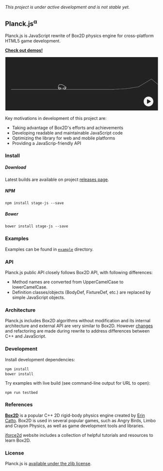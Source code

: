 *This project is under active development and is not stable yet.*

## Planck.js<sup>&alpha;</sup>

Planck.js is JavaScript rewrite of Box2D physics engine for cross-platform HTML5 game development.

**[Check out demos!](http://piqnt.com/planck.js/)**

[![Car](/doc/img/screenshot.png "Play")](http://piqnt.com/planck.js/Car)

Key motivations in development of this project are:
- Taking advantage of Box2D's efforts and achievements
- Developing readable and maintainable JavaScript code
- Optimizing the library for web and mobile platforms
- Providing a JavaScrip-friendly API

### Install

##### Download

Latest builds are available on project [releases page](https://github.com/shakiba/planck.js/releases).

##### NPM

    npm install stage-js --save

##### Bower

    bower install stage-js --save


### Examples

Examples can be found in [`example`](/example/) directory.


### API

Planck.js public API closely follows Box2D API, with following differences:

- Method names are converted from UpperCamelCase to lowerCamelCase.
- Definition classes/objects (BodyDef, FixtureDef, etc.) are replaced by simple JavaScript objects.


### Architecture

Planck.js includes Box2D algorithms without modification and its internal architecture and external API are very similar to Box2D.
However [changes](./CHANGES.md) and refactoring are made during rewrite to address differences between C++ and JavaScript.


### Development

Install development dependencies:

    npm install
    bower install

Try examples with live build (see command-line output for URL to open):

    npm run testbed


### References

[**Box2D**](http://box2d.org/) is a popular C++ 2D rigid-body physics engine created by [Erin Catto](https://twitter.com/erin_catto). Box2D is used in several popular games, such as Angry Birds, Limbo and Crayon Physics, as well as game development tools and libraries.

[iforce2d](https://www.iforce2d.net/b2dtut/) website includes a collection of helpful tutorials and resources to learn Box2D.


### License

Planck.js is [available under the zlib license](./LICENSE.txt).